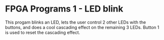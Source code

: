 # FPGA Programs 1 - LED blink
This progam blinks an LED, lets the user control 2 other LEDs with the buttons,
and does a cool cascading effect on the remaining 3 LEDs.
Button 1 is used to reset the cascading effect.